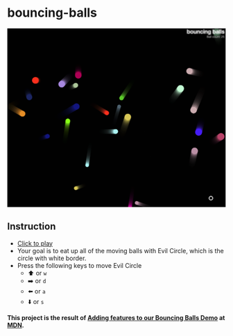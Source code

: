 # bouncing-balls

![](screenshot.png)


## Instruction
- [Click to play](https://harryghgim.github.io/bouncing-balls)
- Your goal is to eat up all of the moving balls with Evil Circle, which is the circle with  white border.
- Press the following keys to move Evil Circle
    - ⬆️ or `w`
    - ➡️ or `d` 
    - ⬅️ or `a`
    - ⬇️ or `s`


**This project is the result of [Adding features to our Bouncing Balls Demo](https://developer.mozilla.org/en-US/docs/Learn/JavaScript/Objects/Adding_bouncing_balls_features) at [MDN](https://developer.mozilla.org/en-US/).**

